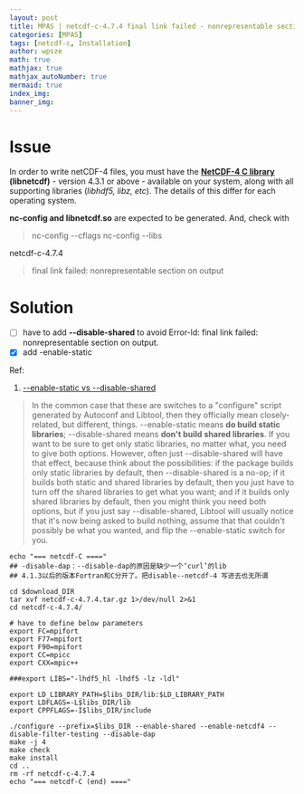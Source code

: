 ```yaml
---
layout: post
title: MPAS | netcdf-c-4.7.4 final link failed - nonrepresentable section on output
categories: [MPAS]
tags: [netcdf-c, Installation]
author: wpsze
math: true
mathjax: true
mathjax_autoNumber: true
mermaid: true
index_img: 
banner_img: 
---
```


# Issue

In order to write netCDF-4 files, you must have the **[NetCDF-4 C library](https://www.unidata.ucar.edu/software/netcdf/) (libnetcdf)** - version 4.3.1 or above - available on your system, along with all supporting libraries (*libhdf5, libz, etc*). The details of this differ for each operating system.

**nc-config and libnetcdf.so** are expected to be generated. And, check with

> nc-config --cflags
> nc-config --libs

netcdf-c-4.7.4 

> final link failed: nonrepresentable section on output

# Solution

- [ ] have to add **--disable-shared** to avoid Error-ld: final link failed: nonrepresentable section on output.
- [x] add -enable-static

Ref:

1. [--enable-static vs --disable-shared](https://stackoverflow.com/questions/49733534/enable-static-vs-disable-shared)

> In the common case that these are switches to a "configure" script generated by Autoconf and Libtool, then they officially mean closely-related, but different, things. --enable-static means **do build static libraries**; --disable-shared means **don't build shared libraries**.
> If you want to be sure to get only static libraries, no matter what, you need to give both options. However, often just --disable-shared will have that effect, because think about the possibilities: if the package builds only static libraries by default, then --disable-shared is a no-op; if it builds both static and shared libraries by default, then you just have to turn off the shared libraries to get what you want; and if it builds only shared libraries by default, then you might think you need both options, but if you just say --disable-shared, Libtool will usually notice that it's now being asked to build nothing, assume that that couldn't possibly be what you wanted, and flip the --enable-static switch for you.

```
echo "=== netcdf-C ===="
## -disable-dap：--disable-dap的原因是缺少一个‘curl’的lib
## 4.1.3以后的版本Fortran和C分开了。把disable--netcdf-4 写进去也无所谓

cd $download_DIR
tar xvf netcdf-c-4.7.4.tar.gz 1>/dev/null 2>&1 
cd netcdf-c-4.7.4/

# have to define below parameters
export FC=mpifort
export F77=mpifort
export F90=mpifort
export CC=mpicc
export CXX=mpic++

###export LIBS="-lhdf5_hl -lhdf5 -lz -ldl"

export LD_LIBRARY_PATH=$libs_DIR/lib:$LD_LIBRARY_PATH
export LDFLAGS=-L$libs_DIR/lib
export CPPFLAGS=-I$libs_DIR/include

./configure --prefix=$libs_DIR --enable-shared --enable-netcdf4 --disable-filter-testing --disable-dap
make -j 4 
make check
make install
cd ..
rm -rf netcdf-c-4.7.4
echo "=== netcdf-C (end) ===="
```
